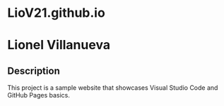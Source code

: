 # LioV21.github.io
# Lionel Villanueva

## Description 
This project  is a sample website that showcases  Visual Studio Code and GitHub Pages basics.